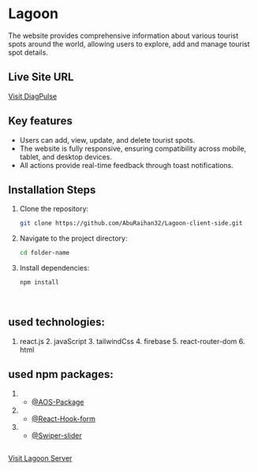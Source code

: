 
# Lagoon

The website provides comprehensive information about various tourist spots around the world, allowing users to explore, add and manage tourist spot details.

## Live Site URL

[Visit DiagPulse](https://tn-assignment.web.app/)



## Key features
- Users can add, view, update, and delete tourist spots.
- The website is fully responsive, ensuring compatibility across mobile, tablet, and desktop devices.
- All actions provide real-time feedback through toast notifications.


 
## Installation Steps

1. Clone the repository:
    ```sh
    git clone https://github.com/AbuRaihan32/Lagoon-client-side.git
    ```
2. Navigate to the project directory:
    ```sh
    cd folder-name
    ```
3. Install dependencies:
    ```sh
    npm install
    ```
 
 <br/>

## used technologies:
   1. react.js     2. javaScript    3. tailwindCss      4. firebase    5. react-router-dom    6. html


## used npm packages:
1. - [@AOS-Package](https://www.npmjs.com/package/aos) 
2. - [@React-Hook-form](https://react-hook-form.com/)
3. - [@Swiper-slider](https://swiperjs.com/)


##
[Visit Lagoon Server](https://github.com/AbuRaihan32/Lagoon-server-side)
